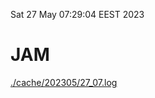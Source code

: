 Sat 27 May 07:29:04 EEST 2023
# JAM
<a href='./cache/202305/27_07.log'>./cache/202305/27_07.log</a>

